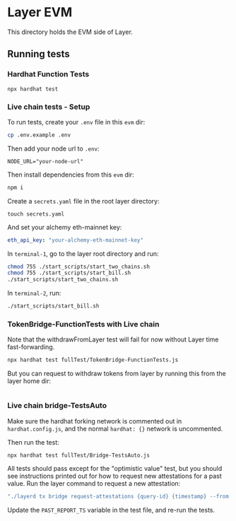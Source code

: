 # Layer EVM
This directory holds the EVM side of Layer.

## Running tests

### Hardhat Function Tests

```
npx hardhat test
```

### Live chain tests - Setup

To run tests, create your `.env` file in this `evm` dir:
```bash
cp .env.example .env
```

Then add your node url to `.env`:
```
NODE_URL="your-node-url"
```

Then install dependencies from this `evm` dir:
```bash
npm i
```

Create a `secrets.yaml` file in the root layer directory:
```
touch secrets.yaml
```
And set your alchemy eth-mainnet key:
```yaml
eth_api_key: "your-alchemy-eth-mainnet-key"
```

In `terminal-1`, go to the layer root directory and run:
```bash
chmod 755 ./start_scripts/start_two_chains.sh
chmod 755 ./start_scripts/start_bill.sh
./start_scripts/start_two_chains.sh
```

In `terminal-2`, run:
```bash
./start_scripts/start_bill.sh
```


### TokenBridge-FunctionTests with Live chain

Note that the withdrawFromLayer test will fail for now without Layer time fast-forwarding. 

```bash
npx hardhat test fullTest/TokenBridge-FunctionTests.js
```

But you can request to withdraw tokens from layer by running this from the layer home dir:

```./layerd tx bridge withdraw-tokens 88dF592F8eb5D7Bd38bFeF7dEb0fBc02cf3778a0 100loya --from charlie --chain-id layer --home ~/.layer/alice
```

### Live chain bridge-TestsAuto

Make sure the hardhat forking network is commented out in `hardhat.config.js`, and the normal `hardhat: {}` network is uncommented.

Then run the test:
```bash
npx hardhat test fullTest/Bridge-TestsAuto.js
```
All tests should pass except for the "optimistic value" test, but you should see instructions printed out for how to request new attestations for a past value. Run the layer command to request a new attestation:
```bash
"./layerd tx bridge request-attestations {query-id} {timestamp} --from charlie --chain-id layer --home ~/.layer/alice"
```

Update the `PAST_REPORT_TS` variable in the test file, and re-run the tests. 

